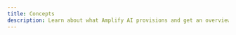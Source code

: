 ```yaml
---
title: Concepts
description: Learn about what Amplify AI provisions and get an overview about generative AI concepts and terminology.
---
```

